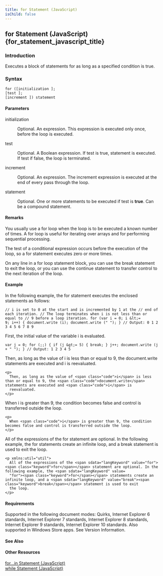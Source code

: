 ```yaml
---
title: for Statement (JavaScript)
isChild: false
---
```


## for Statement (JavaScript) {for_statement_javascript_title}

### Introduction 

 Executes a block of statements for as long as a specified condition is true.

### Syntax 

```
for ([initialization ]; 
[test ]; 
[increment ]) statement
```

#### Parameters 

<div id="sectionSection0" class="section" name="collapseableSection" style="" expanded="true">
  <dl class="authored">
    <dt>
      <span class="parameter" sdata="paramReference" xmlns:util="util">initialization</span>
    </dt>
    <dd>
      <p xmlns:util="util">
        Optional. An expression. This expression is executed only once, before the loop is executed.
      </p>
    </dd>
    <dt>
      <span class="parameter" sdata="paramReference" xmlns:util="util">test</span>
    </dt>
    <dd>
      <p xmlns:util="util">
        Optional. A Boolean expression. If <span class="parameter" sdata="paramReference">test</span> is <span sdata="langKeyword" value="true"><span class="keyword">true</span></span>, <span class=
        "parameter" sdata="paramReference">statement</span> is executed. If <span class="parameter" sdata="paramReference">test</span> if <span sdata="langKeyword" value="false"><span class=
        "keyword">false</span></span>, the loop is terminated.
      </p>
    </dd>
    <dt>
      <span class="parameter" sdata="paramReference" xmlns:util="util">increment</span>
    </dt>
    <dd>
      <p xmlns:util="util">
        Optional. An expression. The increment expression is executed at the end of every pass through the loop.
      </p>
    </dd>
    <dt>
      <span class="parameter" sdata="paramReference" xmlns:util="util">statement</span>
    </dt>
    <dd>
      <p xmlns:util="util">
        Optional. One or more statements to be executed if <span class="parameter" sdata="paramReference">test</span> is <b>true</b>. Can be a compound statement.
      </p>
    </dd>
  </dl>
</div>

#### Remarks 

<div id="languageReferenceRemarksSection" class="section" name="collapseableSection" style="">
  <p xmlns:util="util">
    You usually use a <span sdata="langKeyword" value="for"><span class="keyword">for</span></span> loop when the loop is to be executed a known number of times. A <span sdata="langKeyword" value=
    "for"><span class="keyword">for</span></span> loop is useful for iterating over arrays and for performing sequential processing.
  </p>
  <p xmlns:util="util">
    The test of a conditional expression occurs before the execution of the loop, so a <span sdata="langKeyword" value="for"><span class="keyword">for</span></span> statement executes zero or more
    times.
  </p>
  <p xmlns:util="util">
    On any line in a <span sdata="langKeyword" value="for"><span class="keyword">for</span></span> loop statement block, you can use the <span sdata="langKeyword" value="break"><span class=
    "keyword">break</span></span> statement to exit the loop, or you can use the <span sdata="langKeyword" value="continue"><span class="keyword">continue</span></span> statement to transfer control
    to the next iteration of the loop.
  </p>
</div>

#### Example 

<p xmlns:util="util">
  In the following example, the <span sdata="langKeyword" value="for"><span class="keyword">for</span></span> statement executes the enclosed statements as follows:
</p>

```
// i is set to 0 at the start and is incremented by 1 at the // end of each iteration. // The loop terminates when i is not less than or equal to // 9 before a loop iteration. for (var i = 0; i &lt;=
9; i++) { document.write (i); document.write (" "); } // Output: 0 1 2 3 4 5 6 7 8 9
```

<p>
  First, the initial value of the variable <span class="code">i</span> is evaluated.
</p>

```
var j = 0; for (;;) { if (j &gt;= 5) { break; } j++; document.write (j + " "); } // Output: 1 2 3 4 5
```

<p>
  Then, as long as the value of <span class="code">i</span> is less than or equal to 9, the <span class="code">document.write</span> statements are executed and <span class="code">i</span> is
  reevaluated.
</p>

```
<p>
  Then, as long as the value of <span class="code">i</span> is less than or equal to 9, the <span class="code">document.write</span> statements are executed and <span class="code">i</span> is
  reevaluated.
</p>
```

<p>
  When <span class="code">i</span> is greater than 9, the condition becomes false and control is transferred outside the loop.
</p>

```
<p>
  When <span class="code">i</span> is greater than 9, the condition becomes false and control is transferred outside the loop.
</p>
```

<p xmlns:util="util">
  All of the expressions of the <span sdata="langKeyword" value="for"><span class="keyword">for</span></span> statement are optional. In the following example, the <span sdata="langKeyword" value=
  "for"><span class="keyword">for</span></span> statements create an infinite loop, and a <span sdata="langKeyword" value="break"><span class="keyword">break</span></span> statement is used to exit
  the loop.
</p>

```
<p xmlns:util="util">
  All of the expressions of the <span sdata="langKeyword" value="for"><span class="keyword">for</span></span> statement are optional. In the following example, the <span sdata="langKeyword" value=
  "for"><span class="keyword">for</span></span> statements create an infinite loop, and a <span sdata="langKeyword" value="break"><span class="keyword">break</span></span> statement is used to exit
  the loop.
</p>
```

#### Requirements 

<div id="requirementsTitleSection" class="section" name="collapseableSection" style="">
  <p xmlns:util="util"></p>
  <p>
    Supported in the following document modes: Quirks, Internet Explorer 6 standards, Internet Explorer 7 standards, Internet Explorer 8 standards, Internet Explorer 9 standards, Internet Explorer 10
    standards. Also supported in Windows Store apps. See Version Information.
  </p>
</div>

#### See Also 

<div id="seeAlsoSection" class="section" name="collapseableSection" style="">
  <h4 class="subHeading">
    Other Resources
  </h4>
  <div class="seeAlsoStyle">
    <span sdata="link" xmlns:util="util"><a href="1b51a0ce-89f7-4a69-88ed-017b47dc398f.htm">for...in Statement (JavaScript)</a></span>
  </div>
  <div class="seeAlsoStyle">
    <span sdata="link" xmlns:util="util"><a href="d63777cf-0e1a-4555-8d3a-334381001f48.htm">while Statement (JavaScript)</a></span>
  </div>
</div>

